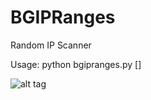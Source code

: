 # BGIPRanges
Random IP Scanner

Usage: python bgipranges.py []

![alt tag](http://i.hizliresim.com/jV3n8L.png)
